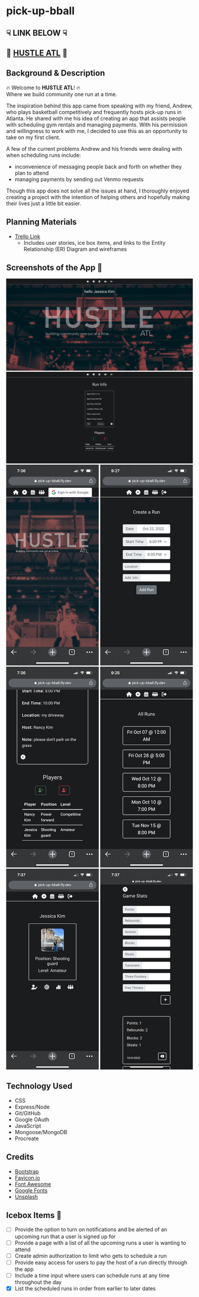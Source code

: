 # pick-up-bball

## ☟ LINK BELOW ☟
## 🏀 [HUSTLE ATL](https://pick-up-bball.fly.dev/) 🏀

## Background & Description
🔥 Welcome to **HUSTLE ATL**! 🔥<br /> 
Where we build community one run at a time. 

The inspiration behind this app came from speaking with my friend, Andrew, who plays basketball competitively and frequently hosts pick-up runs in Atlanta. He shared with me his idea of creating an app that assists people with scheduling gym rentals and managing payments. With his permission and willingness to work with me, I decided to use this as an opportunity to take on my first client.

A few of the current problems Andrew and his friends were dealing with when scheduling runs include:
  - inconvenience of messaging people back and forth on whether they plan to attend
  - managing payments by sending out Venmo requests

Though this app does not solve all the issues at hand, I thoroughly enjoyed creating a project with the intention of helping others and hopefully making their lives just a little bit easier.

## Planning Materials
- [Trello Link](https://trello.com/b/4ZJCWAd6/pick-up-bball) 
  - Includes user stories, ice box items, and links to the Entity Relationship (ER) Diagram and wireframes

## Screenshots of the App 📸
![Home Page](./public/images/home%20page.png)
![Run Info](./public/images/run2.png)<br />
![Home Page Mobile](./public/images/homepagemobile.PNG)
![Create a Run](./public/images/createrun.PNG)
![Scheduled Run and Players](./public/images/run.PNG)
![All Runs](./public/images/allruns.PNG)
![User Profile](./public/images/userprofile.PNG)
![User Game Stats](./public/images/gamestats.PNG)

## Technology Used
  - CSS
  - Express/Node
  - Git/GitHub
  - Google OAuth
  - JavaScript
  - Mongoose/MongoDB
  - Procreate

## Credits
- [Bootstrap](https://getbootstrap.com/)
- [Favicon.io](https://favicon.io/)
- [Font Awesome](https://fontawesome.com/)
- [Google Fonts](https://fonts.google.com/)
- [Unsplash](https://unsplash.com/)

## Icebox Items 🧊
  - [ ] Provide the option to turn on notifications and be alerted of an upcoming run that a user is signed up for
  - [ ] Provide a page with a list of all the upcoming runs a user is wanting to attend
  - [ ] Create admin authorization to limit who gets to schedule a run
  - [ ] Provide easy access for users to pay the host of a run directly through the app
  - [ ] Include a time input where users can schedule runs at any time throughout the day
  - [x] List the scheduled runs in order from earlier to later dates